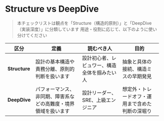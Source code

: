 # Structure vs DeepDive

> 本チェックリストは観点を「Structure（構造的原則）」と「DeepDive（実装深度）」に分類しています 
> 用途・役割に応じて、以下のように使い分けてください

| 区分 | 定義 | 読むべき人 | 目的 |
|------|------|------------|------|
| **Structure** | 設計の基本構造や責務分離、原則的判断を扱います | 設計初心者、レビュワー、構造全体を掴みたい人 | 抽象と具体の接続、構造ミスの早期発見 |
| **DeepDive** | パフォーマンス、非同期、障害系などの高難度・境界領域を扱います | 設計リーダー、SRE、上級エンジニア | 想定外・トレードオフ・運用まで含めた判断の深堀り |